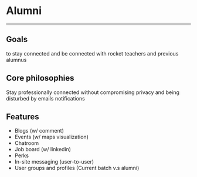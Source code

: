 Alumni
==========
----------
Goals
-----

to stay connected and be connected with rocket teachers and previous 
alumnus 


Core philosophies
-----------------

Stay professionally connected without compromising privacy and being disturbed by emails notifications

Features
--------

 - Blogs (w/ comment)
 - Events (w/ maps visualization)
 - Chatroom
 - Job board (w/ linkedin)
 - Perks
 - In-site messaging (user-to-user)
 - User groups and profiles (Current batch v.s alumni)

